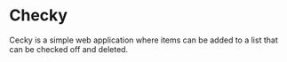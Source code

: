 # Checky
Cecky is a simple web application where items can be added to a list that can be checked off and deleted. 

